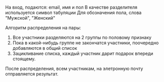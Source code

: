 На вход, подаются: email, имя и пол
В качестве разделителя используется символ табуляции
Для обозначения пола, слова "Мужской", "Женский"

Алгоритм распределения на пары:
  1. Все участники разделяются на 2 группы по половому признаку
  2. Пока в какой-нибудь группе не закончатся участники, поочередно добавляются в общий список
  3. Зацикливание списка, каждый участник дарит подарок впереди стоящему.

После распределения, всем участникам, на элетронную почту отправляется результат.
